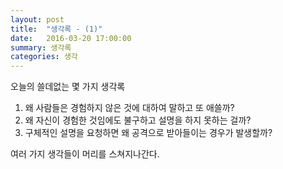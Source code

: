 ```yaml
---
layout: post
title:  "생각록 - (1)"
date:   2016-03-20 17:00:00
summary: 생각록
categories: 생각
---
```


오늘의 쓸데없는 몇 가지 생각록

1. 왜 사람들은 경험하지 않은 것에 대하여 말하고 또 애쓸까?
2. 왜 자신이 경험한 것임에도 불구하고 설명을 하지 못하는 걸까?
3. 구체적인 설명을 요청하면 왜 공격으로 받아들이는 경우가 발생할까?

여러 가지 생각들이 머리를 스쳐지나간다.
